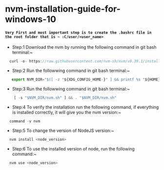 # nvm-installation-guide-for-windows-10
#### ``` Very First and most important step is to create the .bashrc file in the root folder that is ~ :C/user/<user_name> ```
- Step:1 Download the nvm by running the following command in git bash terminal:~
```js
  curl -o- https://raw.githubusercontent.com/nvm-sh/nvm/v0.39.1/install.sh | bash
```
- Step:2 Run the followwing command in git bash terminal:~
 ```js
    export NVM_DIR="$([ -z "${XDG_CONFIG_HOME-}" ] && printf %s "${HOME}/.nvm" || printf %s "${XDG_CONFIG_HOME}/nvm")"
 ```
 - Step:3 Run the followwing command in git bash terminal:~
  ```js
      [ -s "$NVM_DIR/nvm.sh" ] && . "$NVM_DIR/nvm.sh"
  ```
  - Step:4 To verify the installation run the following command, if everything is installed correctly, it will give you the nvm version:~
  ```js
    command -v nvm
  ```
 - Step:5 To change the version of NodeJS version:~
  ```js
    nvm install <node_version>
  ```
   - Step:6 To use the installed version of node, run the following command:~
  ```js
    nvm use <node_version>
  ```
  
